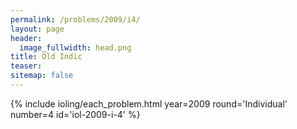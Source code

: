 ```yaml
---
permalink: /problems/2009/i4/
layout: page
header:
  image_fullwidth: head.png
title: Old Indic
teaser: 
sitemap: false
---
```


{% include ioling/each_problem.html year=2009 round='Individual' number=4 id='iol-2009-i-4' %}